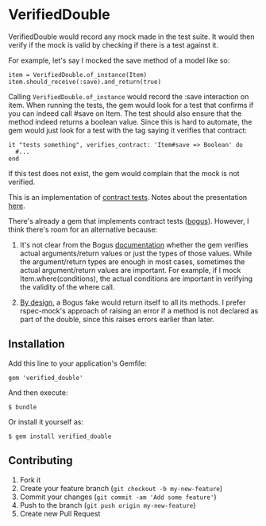 # VerifiedDouble

VerifiedDouble would record any mock made in the test suite. It
would then verify if the mock is valid by checking if there is a test
against it.

For example, let's say I mocked the save method of a model like so:

    item = VerifiedDouble.of_instance(Item)
    item.should_receive(:save).and_return(true)

Calling `VerifiedDouble.of_instance` would record the :save interaction on
item. When running the tests, the gem would look for a test that
confirms if you can indeed call #save on Item. The test should also
ensure that the method indeed returns a boolean value. Since this is hard
to automate, the gem would just look for a test with the tag saying it
verifies that contract:

    it "tests something", verifies_contract: 'Item#save => Boolean' do
      #...
    end

If this test does not exist, the gem would complain that the mock is not
verified.

This is an implementation of [contract tests](http://www.infoq.com/presentations/integration-tests-scam).
Notes about the presentation [here](http://www.beletsky.net/2010/10/agileee-2010-j-b-rainsberger-integrated.html).

There's already a gem that implements contract tests
([bogus](https://www.relishapp.com/bogus/bogus/v/0-0-3/docs/contract-tests)).
However, I think there's room for an alternative because:

1. It's not clear from the Bogus [documentation](https://www.relishapp.com/bogus/bogus/v/0-0-3/docs/contract-tests/contract-tests-with-mocks)
whether the gem verifies actual arguments/return values or just the types of those
values. While the argument/return types are enough in most cases, sometimes
the actual argument/return values are important. For example, if I mock
Item.where(conditions), the actual conditions are important in
verifying the validity of the where call.

2. [By design](https://www.relishapp.com/bogus/bogus/v/0-0-3/docs/fakes/faking-existing-classes#fakes-have-null-object-semantics),
a Bogus fake would return itself to all its methods. I prefer rspec-mock's
approach of raising an error if a method is not declared as part of the
double, since this raises errors earlier than later.

## Installation

Add this line to your application's Gemfile:

    gem 'verified_double'

And then execute:

    $ bundle

Or install it yourself as:

    $ gem install verified_double

## Contributing

1. Fork it
2. Create your feature branch (`git checkout -b my-new-feature`)
3. Commit your changes (`git commit -am 'Add some feature'`)
4. Push to the branch (`git push origin my-new-feature`)
5. Create new Pull Request
